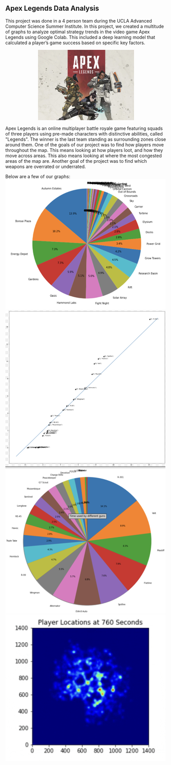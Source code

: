 ## Apex Legends Data Analysis
This project was done in a 4 person team during the UCLA Advanced Computer Science Summer Institute.
In this project, we created a multitude of graphs to analyze optimal strategy trends in the video game Apex Legends using Google Colab. 
This included a deep learning model that calculated a player’s game success based on specific key factors.

<p align="center">
  <img src="ApexScreen.png" width="300"/>
</p>
Apex Legends is an online multiplayer battle royale game featuring squads of three players using pre-made characters with distinctive abilities, called "Legends". 
The winner is the last team standing as surrounding zones close around them.
One of the goals of our project was to find how players move throughout the map. This means looking at how players loot, and how they move across areas. 
This also means looking at where the most congested areas of the map are. 
Another goal of the project was to find which weapons are overrated or underrated.  

Below are a few of our graphs:  
<img src="DropLocation.png" width="500"/>
<img src="ApexOverUnder.png" width="500"/>
<img src="ApexUse.png" width="500"/>
<img src="ApexHeatMap.png" width="500"/>

